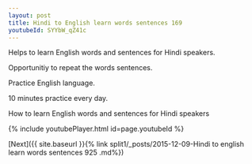 ```yaml
---
layout: post
title: Hindi to English learn words sentences 169 
youtubeId: SYYbW_qZ41c
---
```

 
 
Helps to learn English words and sentences for Hindi speakers.

Opportunitiy to repeat the words sentences. 

Practice English language. 
 
10 minutes practice every day. 
 
How to learn English words and sentences for Hindi speakers 
 
{% include youtubePlayer.html id=page.youtubeId %}
 
 
[Next]({{ site.baseurl }}{% link  split1/_posts/2015-12-09-Hindi to english learn words sentences 925 .md%})
 
